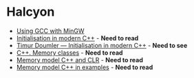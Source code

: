 # Halcyon 

* [Using GCC with MinGW](https://code.visualstudio.com/docs/cpp/config-mingw)
* [Initialisation in modern C++](https://habr.com/ru/company/jugru/blog/469465/) - __Need to read__
* [Timur Doumler — Initialisation in modern C++](https://www.youtube.com/watch?v=2jJumNzcp6Y) - __Need to see__
* [C++. Memory classes](https://www.bestprog.net/ru/2018/04/12/c-classes-of-memory-that-can-be-declared-when-working-with-classes-and-class-objects-keywords-register-extern-static-mutable_ru/) - __Need to read__
* [Memory model C++ and CLR](https://habr.com/ru/company/jugru/blog/541362/) - __Need to read__
* [Memory model C++ in examples](https://habr.com/ru/post/517918/) - __Need to read__